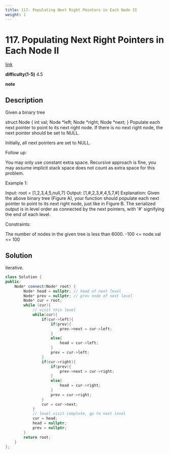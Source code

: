 ```yaml
---
title: 117. Populating Next Right Pointers in Each Node II
weight: 1
---
```

# 117. Populating Next Right Pointers in Each Node II
[link](https://leetcode.com/problems/populating-next-right-pointers-in-each-node-ii/)

**difficulty(1-5)**
4.5

**note**

## Description
Given a binary tree

struct Node {
  int val;
  Node *left;
  Node *right;
  Node *next;
}
Populate each next pointer to point to its next right node. If there is no next right node, the next pointer should be set to NULL.

Initially, all next pointers are set to NULL.

 

Follow up:

You may only use constant extra space.
Recursive approach is fine, you may assume implicit stack space does not count as extra space for this problem.
 

Example 1:



Input: root = [1,2,3,4,5,null,7]
Output: [1,#,2,3,#,4,5,7,#]
Explanation: Given the above binary tree (Figure A), your function should populate each next pointer to point to its next right node, just like in Figure B. The serialized output is in level order as connected by the next pointers, with '#' signifying the end of each level.
 

Constraints:

The number of nodes in the given tree is less than 6000.
-100 <= node.val <= 100

## Solution

iterative.

```c++
class Solution {
public:
    Node* connect(Node* root) {
        Node* head = nullptr; // head of next level
        Node* prev = nullptr; // prev node of next level
        Node* cur = root;
        while (cur){
            // visit this level
            while(cur){
                if(cur->left){
                    if(prev){
                        prev->next = cur->left;
                    }
                    else{
                        head = cur->left;
                    }
                    prev = cur->left;
                }
                if(cur->right){
                    if(prev){
                        prev->next = cur->right;
                    }
                    else{
                        head = cur->right;
                    }
                    prev = cur->right;
                }
                cur = cur->next;
            }
            // level visit complete, go to next level
            cur = head;
            head = nullptr;
            prev = nullptr;
        }
        return root;
    }
};
```